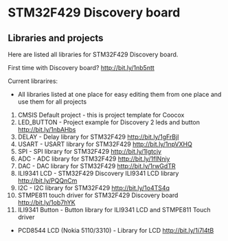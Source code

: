 # STM32F429 Discovery board
## Libraries and projects

Here are listed all libraries for STM32F429 Discovery board.

First time with Discovery board?
http://bit.ly/1nb5ntt

Current librarires:

- All libraries listed at one place for easy editing them from one place and use them for all projects

1. CMSIS Default project - this is project template for Coocox
2. LED_BUTTON - Project example for Discovery 2 leds and button
http://bit.ly/1nbAHbs
3. DELAY - Delay library for STM32F429
http://bit.ly/1gFrBjl
4. USART - USART library for STM32F429
http://bit.ly/1npVXHQ
5. SPI - SPI library for STM32F429
http://bit.ly/1lgtcjy
6. ADC - ADC library for STM32F429
http://bit.ly/1fINniy
7. DAC - DAC library for STM32F429
http://bit.ly/1rwGdTR
8. ILI9341 LCD - STM32F429 Discovery ILI9341 LCD library
http://bit.ly/PQQnCm
9. I2C - I2C library for STM32F429
http://bit.ly/1o4TS4q
10. STMPE811 touch driver for STM32F429 Discovery board
http://bit.ly/1ob7hYK
11. ILI9341 Button - Button library for ILI9341 LCD and STMPE811 Touch driver

- PCD8544 LCD (Nokia 5110/3310) - Library for LCD
http://bit.ly/1i7l4tB